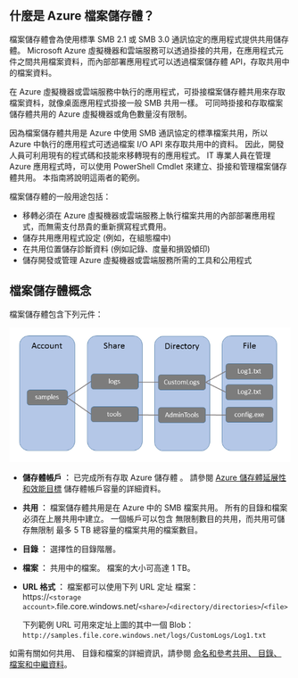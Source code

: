 ## 什麼是 Azure 檔案儲存體？

檔案儲存體會為使用標準 SMB 2.1 或 SMB 3.0 通訊協定的應用程式提供共用儲存體。 Microsoft Azure 虛擬機器和雲端服務可以透過掛接的共用，在應用程式元件之間共用檔案資料，而內部部署應用程式可以透過檔案儲存體 API，存取共用中的檔案資料。

在 Azure 虛擬機器或雲端服務中執行的應用程式，可掛接檔案儲存體共用來存取檔案資枓，就像桌面應用程式掛接一般 SMB 共用一樣。 可同時掛接和存取檔案儲存體共用的 Azure 虛擬機器或角色數量沒有限制。

因為檔案儲存體共用是 Azure 中使用 SMB 通訊協定的標準檔案共用，所以 Azure 中執行的應用程式可透過檔案 I/O API 來存取共用中的資料。 因此，開發人員可利用現有的程式碼和技能來移轉現有的應用程式。 IT 專業人員在管理 Azure 應用程式時，可以使用 PowerShell Cmdlet 來建立、掛接和管理檔案儲存體共用。 本指南將說明這兩者的範例。

檔案儲存體的一般用途包括：

- 移轉必須在 Azure 虛擬機器或雲端服務上執行檔案共用的內部部署應用程式，而無需支付昂貴的重新撰寫程式費用。
- 儲存共用應用程式設定 (例如，在組態檔中)
- 在共用位置儲存診斷資料 (例如記錄、度量和損毀傾印) 
- 儲存開發或管理 Azure 虛擬機器或雲端服務所需的工具和公用程式

## 檔案儲存體概念

檔案儲存體包含下列元件：

![files-concepts][files-concepts]

-   **儲存體帳戶 ︰** 已完成所有存取 Azure 儲存體
    。 請參閱 [Azure 儲存體延展性和效能目標](http://msdn.microsoft.com/library/azure/dn249410.aspx) 儲存體帳戶容量的詳細資料。

-   **共用 ︰** 檔案儲存體共用是在 Azure 中的 SMB 檔案共用。 
    所有的目錄和檔案必須在上層共用中建立。 一個帳戶可以包含
    無限制數目的共用，而共用可儲存無限制
    最多 5 TB 總容量的檔案共用的檔案數目。

-   **目錄 ︰** 選擇性的目錄階層。 

-   **檔案 ︰** 共用中的檔案。 檔案的大小可高達 1 TB。

-   **URL 格式 ︰** 檔案都可以使用下列 URL 定址
    檔案：   
    https://`<storage
    account>`.file.core.windows.net/`<share>`/`<directory/directories>`/`<file>`  
    
    下列範例 URL 可用來定址上圖的其中一個
    Blob：  
    `http://samples.file.core.windows.net/logs/CustomLogs/Log1.txt`

如需有關如何共用、 目錄和檔案的詳細資訊，請參閱 [命名和參考共用、 目錄、 檔案和中繼資料](http://msdn.microsoft.com/library/azure/dn167011.aspx)。

[files-concepts]: ./media/storage-file-concepts-include/files-concepts.png

